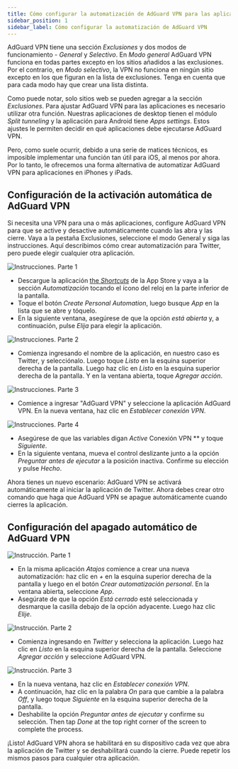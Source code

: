 ```yaml
---
title: Cómo configurar la automatización de AdGuard VPN para las aplicaciones de iPhone y iPad
sidebar_position: 1
sidebar_label: Cómo configurar la automatización de AdGuard VPN
---
```


AdGuard VPN tiene una sección *Exclusiones* y dos modos de funcionamiento - *General* y *Selectivo*. En *Modo general* AdGuard VPN funciona en todas partes excepto en los sitios añadidos a las exclusiones. Por el contrario, en *Modo selectivo*, la VPN no funciona en ningún sitio excepto en los que figuran en la lista de exclusiones. Tenga en cuenta que para cada modo hay que crear una lista distinta.

Como puede notar, solo sitios web se pueden agregar a la sección *Exclusiones*. Para ajustar AdGuard VPN para las aplicaciones es necesario utilizar otra función. Nuestras aplicaciones de desktop tienen el módulo *Split tunneling* y la aplicación para Android tiene *Apps settings*. Estos ajustes le permiten decidir en qué aplicaciones debe ejecutarse AdGuard VPN.

Pero, como suele ocurrir, debido a una serie de matices técnicos, es imposible implementar una función tan útil para iOS, al menos por ahora. Por lo tanto, le ofrecemos una forma alternativa de automatizar AdGuard VPN para aplicaciones en iPhones y iPads.

## Configuración de la activación automática de AdGuard VPN

Si necesita una VPN para una o más aplicaciones, configure AdGuard VPN para que se active y desactive automáticamente cuando las abra y las cierre. Vaya a la pestaña Exclusiones, seleccione el modo General y siga las instrucciones. Aquí describimos cómo crear automatización para Twitter, pero puede elegir cualquier otra aplicación.

![Instrucciones. Parte 1](https://cdn.adguard.com/public/Adguard/Blog/VPNauto/vpn_on1_en.jpg)
* Descargue la aplicación [the *Shortcuts*](https://apps.apple.com/us/app/shortcuts/id915249334) de la App Store y vaya a la sección *Automatización* tocando el ícono del reloj en la parte inferior de la pantalla.
* Toque el botón *Create Personal Automation*, luego busque *App* en la lista que se abre y tóquelo.
* En la siguiente ventana, asegúrese de que la opción *está abierta* y, a continuación, pulse *Elija* para elegir la aplicación.

![Instrucciones. Parte 2](https://cdn.adguard.com/public/Adguard/Blog/VPNauto/vpn_on2_en.jpg)
* Comienza ingresando el nombre de la aplicación, en nuestro caso es Twitter, y selecciónalo. Luego toque *Listo* en la esquina superior derecha de la pantalla. Luego haz clic en *Listo* en la esquina superior derecha de la pantalla. Y en la ventana abierta, toque *Agregar acción*.

![Instrucciones. Parte 3](https://cdn.adguard.com/public/Adguard/Blog/VPNauto/vpn_on3_en.jpg)

* Comience a ingresar "AdGuard VPN" y seleccione la aplicación AdGuard VPN. En la nueva ventana, haz clic en *Establecer conexión VPN*.

![Instrucciones. Parte 4](https://cdn.adguard.com/public/Adguard/Blog/VPNauto/vpn_on4_en.jpg)
* Asegúrese de que las variables digan *Active* Conexión VPN ** y toque *Siguiente*.
* En la siguiente ventana, mueva el control deslizante junto a la opción *Preguntar antes de ejecutar* a la posición inactiva. Confirme su elección y pulse *Hecho*.

Ahora tienes un nuevo escenario: AdGuard VPN se activará automáticamente al iniciar la aplicación de Twitter. Ahora debes crear otro comando que haga que AdGuard VPN se apague automáticamente cuando cierres la aplicación.

## Configuración del apagado automático de AdGuard VPN

![Instrucción. Parte 1](https://cdn.adguard.com/public/Adguard/Blog/VPNauto/vpn_off1_en.jpg)
* En la misma aplicación *Atajos* comience a crear una nueva automatización: haz clic en *+* en la esquina superior derecha de la pantalla y luego en el botón *Crear automatización personal*. En la ventana abierta, seleccione *App*.
* Asegúrate de que la opción *Está cerrado* esté seleccionada y desmarque la casilla debajo de la opción adyacente. Luego haz clic *Elije*.

![Instrucción. Parte 2](https://cdn.adguard.com/public/Adguard/Blog/VPNauto/vpn_off2_en.jpg)
* Comienza ingresando en *Twitter* y selecciona la aplicación. Luego haz clic en *Listo* en la esquina superior derecha de la pantalla. Seleccione *Agregar acción* y seleccione AdGuard VPN.

![Instrucción. Parte 3](https://cdn.adguard.com/public/Adguard/Blog/VPNauto/vpn_off3_en.jpg)

* En la nueva ventana, haz clic en *Establecer conexión VPN*.
* A continuación, haz clic en la palabra *On* para que cambie a la palabra *Off*, y luego toque *Siguiente* en la esquina superior derecha de la pantalla.
* Deshabilite la opción *Preguntar antes de ejecutar* y confirme su selección. Then tap *Done* at the top right corner of the screen to complete the process.

¡Listo! AdGuard VPN ahora se habilitará en su dispositivo cada vez que abra la aplicación de Twitter y se deshabilitará cuando la cierre. Puede repetir los mismos pasos para cualquier otra aplicación. 